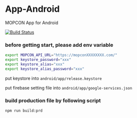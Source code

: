 # App-Android
MOPCON App for Android

[![Build Status](https://travis-ci.org/MOPCON/App-Android.svg?branch=master)](https://travis-ci.org/MOPCON/App-Android)

### before getting start, please add env variable

```bash
export MOPCON_API_URL="https://mopconXXXXXXXX.com/"
export keystore_password="xxx"
export keystore_alias="xxx"
export keystore_alias_password="xxx"
```

put keystore into `android/app/release.keystore`

put firebase setting file into `android/app/google-services.json`


### build production file by following script

```
npm run build:prd
```
